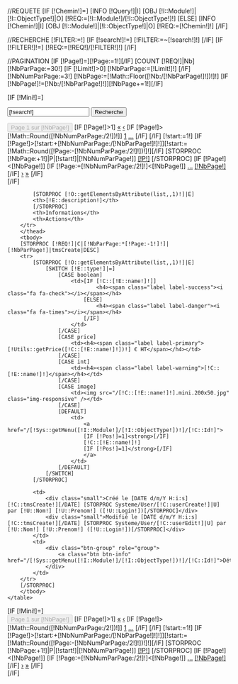 
//REQUETE
[IF [!Chemin!]=]
    [INFO [!Query!]|I]
    [OBJ [!I::Module!]|[!I::ObjectType!]|O]
    [!REQ:=[!I::Module!]/[!I::ObjectType!]!]
[ELSE]
    [INFO [!Chemin!]|I]
    [OBJ [!I::Module!]|[!I::ObjectType!]|O]
    [!REQ:=[!Chemin!]!]
[/IF]

//RECHERCHE
[!FILTER:=!]
[IF [!search!]!=]
    [!FILTER:=~[!search!]!]
[/IF]
[IF [!FILTER!]!=]
    [!REQ:=[!REQ!]/[!FILTER!]!]
[/IF]

//PAGINATION
[IF [!Page!]=][!Page:=1!][/IF]
[COUNT [!REQ!]|Nb]
[!NbParPage:=30!]
[IF [!Limit!]>0]
    [!NbParPage:=[!Limit!]!]
[/IF]
[!NbNumParPage:=3!]
[!NbPage:=[!Math::Floor([!Nb:/[!NbParPage!]!])!]!]
[IF [!NbPage!]!=[!Nb:/[!NbParPage!]!]][!NbPage+=1!][/IF]

[IF [!Mini!]=]
<div class="row well">
    <div class="col-md-4">
        <form method="GET">
        <div class="btn-toolbar" role="toolbar">
            <div class="input-group">
                <input name="search" type="text" class="form-control" placeholder="Titre, EAN, CIP ..." value="[!search!]">
                  <span class="input-group-btn">
                    <input class="btn btn-primary" type="submit" value="Recherche" />
                  </span>
            </div><!-- /input-group -->
        </div>
            <input type="hidden" name="Page" value="[!Page!]">
        </form>
    </div>
    <div class="col-md-8">
        <div class="btn-toolbar pull-right" role="toolbar">
            <div class="btn-group" role="group">
                <button class="btn btn-default" disabled="disabled">Page 1 sur [!NbPage!] </button>
                [IF [!Page!]>1]
                <a href="/[!Lien!]?search=[!search!]" class="btn btn-default"><span>&laquo;</span></a>
                <a href="[IF [!Page!]=2]/[!Lien!]?search=[!search!][ELSE]?Page=[!Page:-1!]&search=[!search!][/IF]" class="btn btn-default">&lsaquo;</a>
                [IF [!Page!]>[!Math::Round([!NbNumParPage:/2!])!]]
                <a href="/[!Lien!]?search=[!search!]" class="btn btn-default"><span>1</span></a>
                <a href="#" class="btn btn-default" disabled="disabled"><span>...</span></a>
                [/IF]
                [/IF]
                [!start:=1!]
                [IF [!Page!]>[!start:+[!NbNumParPage:/[!NbParPage!]!]!]][!start:=[!Math::Round([!Page:-[!NbNumParPage:/2!]!])!]!][/IF]
                [STORPROC [!NbPage:+1!]|P|[!start!]|[!NbNumParPage!]]
                <a href="[IF [!P!]!=1]?Page=[!P!]&search=[!search!][ELSE]/[!Lien!]?search=[!search!][/IF]" class="btn btn-default [IF [!P!]=[!Page!]]active[/IF]">[!P!]</a>
                [/STORPROC]
                [IF [!Page!]<[!NbPage!]]
                [IF [!Page:+[!NbNumParPage:/2!]!]<[!NbPage!]]
                <a href="#" class="btn btn-default"><span>...</span></a>
                <a href="?Page=[!NbPage!]&search=[!search!]" class="btn btn-default">[!NbPage!]</a>
                [/IF]
                <a href="?Page=[!Page:+1!]&search=[!search!]" class="btn btn-default"><span>&rsaquo;</span></a>
                <a href="?Page=[!NbPage!]&search=[!search!]" class="btn btn-default">&raquo;</a>
                [/IF]
            </div>
        </div>
    </div>
</div>
[/IF]

<div class="table-responsive">
    <table class="table table-striped">
        <thead>
        <tr>

            [STORPROC [!O::getElementsByAttribute(list,,1)!]|E]
            <th>[!E::description!]</th>
            [/STORPROC]
            <th>Informations</th>
            <th>Actions</th>
        </tr>
        </thead>
        <tbody>
        [STORPROC [!REQ!]|C|[!NbParPage:*[!Page:-1!]!]|[!NbParPage!]|tmsCreate|DESC]
        <tr>
            [STORPROC [!O::getElementsByAttribute(list,,1)!]|E]
                [SWITCH [!E::type!]|=]
                    [CASE boolean]
                        <td>[IF [!C::[!E::name!]!]]
                                <h4><span class="label label-success"><i class="fa fa-check"></i></span></h4>
                            [ELSE]
                                <h4><span class="label label-danger"><i class="fa fa-times"></i></span></h4>
                            [/IF]
                        </td>
                    [/CASE]
                    [CASE price]
                        <td><h4><span class="label label-primary">[!Utils::getPrice([!C::[!E::name!]!])!] € HT</span></h4></td>
                    [/CASE]
                    [CASE int]
                        <td><h4><span class="label label-warning">[!C::[!E::name!]!]</span></h4></td>
                    [/CASE]
                    [CASE image]
                        <td><img src="/[!C::[!E::name!]!].mini.200x50.jpg" class="img-responsive" /></td>
                    [/CASE]
                    [DEFAULT]
                        <td>
                            <a href="/[!Sys::getMenu([!I::Module!]/[!I::ObjectType!])!]/[!C::Id!]">
                            [IF [!Pos!]=1]<strong>[/IF]
                            [!C::[!E::name!]!]
                            [IF [!Pos!]=1]</strong>[/IF]
                            </a>
                        </td>
                    [/DEFAULT]
                [/SWITCH]
            [/STORPROC]

            <td>
                <div class="small">Créé le [DATE d/m/Y H:i:s][!C::tmsCreate!][/DATE] [STORPROC Systeme/User/[!C::userCreate!]|U] par [!U::Nom!] [!U::Prenom!] ([!U::Login!])[/STORPROC]</div>
                <div class="small">Modifié le [DATE d/m/Y H:i:s][!C::tmsCreate!][/DATE] [STORPROC Systeme/User/[!C::userEdit!]|U] par [!U::Nom!] [!U::Prenom!] ([!U::Login!])[/STORPROC]</div>
            </td>
            <td>
                <div class="btn-group" role="group">
                    <a class="btn btn-info" href="/[!Sys::getMenu([!I::Module!]/[!I::ObjectType!])!]/[!C::Id!]">Détails</a>
                </div>
            </td>
        </tr>
        [/STORPROC]
        </tbody>
    </table>
</div>
[IF [!Mini!]=]
<div class="row well">
    <div class="col-md-4">
    </div>
    <div class="col-md-8">
        <div class="btn-toolbar pull-right" role="toolbar">
            <div class="btn-group" role="group">
                <button class="btn btn-default" disabled="disabled">Page 1 sur [!NbPage!] </button>
                [IF [!Page!]>1]
                <a href="/[!Lien!]?search=[!search!]" class="btn btn-default"><span>&laquo;</span></a>
                <a href="[IF [!Page!]=2]/[!Lien!]?search=[!search!][ELSE]?Page=[!Page:-1!]&search=[!search!][/IF]" class="btn btn-default">&lsaquo;</a>
                [IF [!Page!]>[!Math::Round([!NbNumParPage:/2!])!]]
                <a href="/[!Lien!]?search=[!search!]" class="btn btn-default"><span>1</span></a>
                <a href="#" class="btn btn-default" disabled="disabled"><span>...</span></a>
                [/IF]
                [/IF]
                [!start:=1!]
                [IF [!Page!]>[!start:+[!NbNumParPage:/[!NbParPage!]!]!]][!start:=[!Math::Round([!Page:-[!NbNumParPage:/2!]!])!]!][/IF]
                [STORPROC [!NbPage:+1!]|P|[!start!]|[!NbNumParPage!]]
                <a href="[IF [!P!]!=1]?Page=[!P!]&search=[!search!][ELSE]/[!Lien!]?search=[!search!][/IF]" class="btn btn-default [IF [!P!]=[!Page!]]active[/IF]">[!P!]</a>
                [/STORPROC]
                [IF [!Page!]<[!NbPage!]]
                [IF [!Page:+[!NbNumParPage:/2!]!]<[!NbPage!]]
                <a href="#" class="btn btn-default"><span>...</span></a>
                <a href="?Page=[!NbPage!]&search=[!search!]" class="btn btn-default">[!NbPage!]</a>
                [/IF]
                <a href="?Page=[!Page:+1!]&search=[!search!]" class="btn btn-default"><span>&rsaquo;</span></a>
                <a href="?Page=[!NbPage!]&search=[!search!]" class="btn btn-default">&raquo;</a>
                [/IF]
            </div>
        </div>
    </div>
</div>
[/IF]
